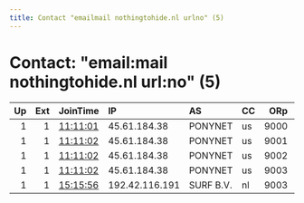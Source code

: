 ```yaml
---
title: Contact "emailmail nothingtohide.nl urlno" (5)
---
```


# Contact: "email:mail nothingtohide.nl url:no" (5)

|   Up |   Ext | JoinTime                                                                                              | IP             | AS        | CC   |   ORp |   Dirp | OS   | Version   | Nickname   |   eFamMembers |
|-----:|------:|:------------------------------------------------------------------------------------------------------|:---------------|:----------|:-----|------:|-------:|:-----|:----------|:-----------|--------------:|
|    1 |     1 | [11:11:01](https://nusenu.github.io/OrNetStats/w/relay/6BFBE1BD405D3E432B6C6EF39635B107E6674334.html) | 45.61.184.38   | PONYNET   | us   |  9000 |      0 | BSD  | 0.4.7.13  | NTH100R1   |           105 |
|    1 |     1 | [11:11:02](https://nusenu.github.io/OrNetStats/w/relay/5F032E868DD3B6587985E9B6C91DC27628F899EC.html) | 45.61.184.38   | PONYNET   | us   |  9001 |      0 | BSD  | 0.4.7.13  | NTH100R2   |           105 |
|    1 |     1 | [11:11:02](https://nusenu.github.io/OrNetStats/w/relay/DB3980A7109F025586AB14BF62780566F429F9E8.html) | 45.61.184.38   | PONYNET   | us   |  9002 |      0 | BSD  | 0.4.7.13  | NTH100R3   |           105 |
|    1 |     1 | [11:11:02](https://nusenu.github.io/OrNetStats/w/relay/E042520BED83FD6472ED522AFF15BE2907C1C034.html) | 45.61.184.38   | PONYNET   | us   |  9003 |      0 | BSD  | 0.4.7.13  | NTH100R4   |           105 |
|    1 |     1 | [15:15:56](https://nusenu.github.io/OrNetStats/w/relay/CE96F83E8A12A8468AA286198CC7C321069A5D5B.html) | 192.42.116.191 | SURF B.V. | nl   |  9003 |      0 | BSD  | 0.4.7.13  | NTH1R4     |           125 |
